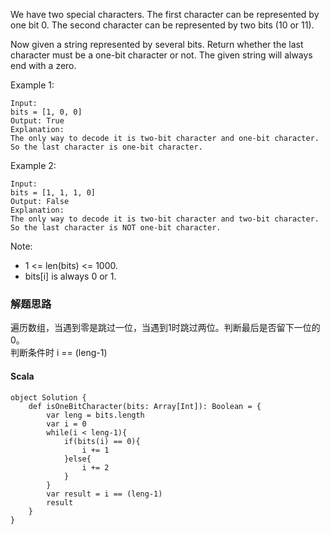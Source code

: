 We have two special characters. The first character can be represented by one bit 0. The second character can be represented by two bits (10 or 11).

Now given a string represented by several bits. Return whether the last character must be a one-bit character or not. The given string will always end with a zero.

Example 1:
```
Input: 
bits = [1, 0, 0]
Output: True
Explanation: 
The only way to decode it is two-bit character and one-bit character. So the last character is one-bit character.
```
Example 2:
```
Input: 
bits = [1, 1, 1, 0]
Output: False
Explanation: 
The only way to decode it is two-bit character and two-bit character. So the last character is NOT one-bit character.
```
Note:

- 1 <= len(bits) <= 1000.  
-  bits[i] is always 0 or 1.



### 解题思路
遍历数组，当遇到零是跳过一位，当遇到1时跳过两位。判断最后是否留下一位的0。  
判断条件时 i == (leng-1)
#### Scala
```
object Solution {
    def isOneBitCharacter(bits: Array[Int]): Boolean = {
        var leng = bits.length
        var i = 0
        while(i < leng-1){
            if(bits(i) == 0){
                i += 1
            }else{
                i += 2
            }
        }
        var result = i == (leng-1)
        result
    }
}
```